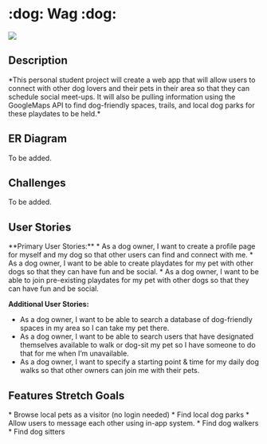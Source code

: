 <h1>:dog: Wag :dog:</h1>

<a href="https://codeclimate.com/github/jamesacero/wag"><img src="https://codeclimate.com/github/jamesacero/wag/badges/gpa.svg" /></a>

<h2>Description</h2>
*This personal student project will create a web app that will allow users to connect with other dog lovers and their pets in their area so that they can schedule social meet-ups. It will also be pulling information using the GoogleMaps API to find dog-friendly spaces, trails, and local dog parks for these playdates to be held.*

<h2>ER Diagram</h2>
To be added.

<h2>Challenges</h2>
To be added.

<h2>User Stories</h2>
**Primary User Stories:**
* As a dog owner, I want to create a profile page for myself and my dog so that other users can find and connect with me.
* As a dog owner, I want to be able to create playdates for my pet with other dogs so that they can have fun and be social.
* As a dog owner, I want to be able to join pre-existing playdates for my pet with other dogs so that they can have fun and be social.

**Additional User Stories:**
* As a dog owner, I want to be able to search a database of dog-friendly spaces in my area so I can take my pet there.
* As a dog owner, I want to be able to search users that have designated themselves available to walk or dog-sit my pet so I have someone to do that for me when I’m unavailable.
* As a dog owner, I want to specify a starting point & time for my daily dog walks so that other owners can join me with their pets.

<h2>Features Stretch Goals</h2>
* Browse local pets as a visitor (no login needed)
* Find local dog parks
* Allow users to message each other using in-app system.
* Find dog walkers
* Find dog sitters
